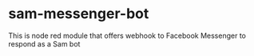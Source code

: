 # sam-messenger-bot
This is node red module that offers webhook to Facebook Messenger to respond as a Sam bot 
